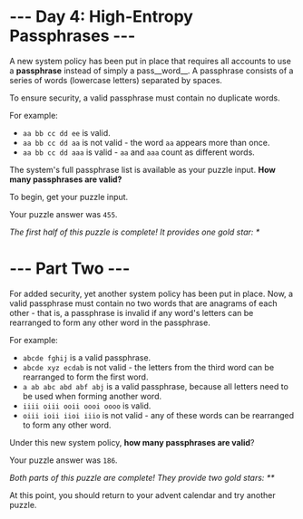 # --- Day 4: High-Entropy Passphrases ---

A new system policy has been put in place that requires all accounts
to use a **passphrase** instead of simply a pass__word__. A passphrase
consists of a series of words (lowercase letters) separated by spaces.

To ensure security, a valid passphrase must contain no duplicate
words.

For example:

- `aa bb cc dd ee` is valid.
- `aa bb cc dd aa` is not valid - the word `aa` appears more than once.
- `aa bb cc dd aaa` is valid - `aa` and `aaa` count as different words.

The system's full passphrase list is available as your puzzle
input. **How many passphrases are valid?**

To begin, get your puzzle input.

Your puzzle answer was `455`.

_The first half of this puzzle is complete! It provides one gold star: *_

# --- Part Two ---

For added security, yet another system policy has been put in
place. Now, a valid passphrase must contain no two words that are
anagrams of each other - that is, a passphrase is invalid if any
word's letters can be rearranged to form any other word in the
passphrase.

For example:

- `abcde fghij` is a valid passphrase.
- `abcde xyz ecdab` is not valid - the letters from the third word can
  be rearranged to form the first word.
- `a ab abc abd abf abj` is a valid passphrase, because all letters
  need to be used when forming another word.
- `iiii oiii ooii oooi oooo` is valid.
- `oiii ioii iioi iiio` is not valid - any of these words can be
  rearranged to form any other word.

Under this new system policy, **how many passphrases are valid**?

Your puzzle answer was `186`.

_Both parts of this puzzle are complete! They provide two gold stars: **_

At this point, you should return to your advent calendar and try
another puzzle.

